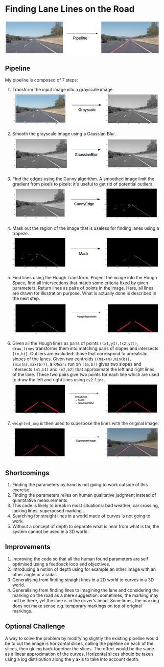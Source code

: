 # Finding Lane Lines on the Road

![Objective](./img/pipeline.png)

## Pipeline

My pipeline is composed of 7 steps:

1. Transform the input image into a grayscale image:
![Objective](./img/grayscale.png)

2. Smooth the grayscale image using a Gaussian Blur. 
![Objective](./img/GaussianBlur.png)

3. Find the edges using the Cunny algorithm. A smoothed image limit the gradient from pixels to pixels: it's useful to get rid of potential outliers.
![Objective](./img/cunny_edge.png)

4. Mask out the region of the image that is useless for finding lanes using a trapeze.
![Objective](./img/mask.png)

5. Find lines using the Hough Transform. Project the image into the Hough Space, find all intersections that match some criteria fixed by given parameters. Return lines as pairs of points in the image. Here, all lines are drawn for illustration purpose. What is actually done is described in the next step.
![Objective](./img/HoughTransform.png)

6. Given all the Hough lines as pairs of points `((x1,y1),(x2,y2))`, `draw_lines` transforms them into matching pairs of slopes and intersects `[(m,b)]`. Outliers are excluded: those that correspond to unrealistic slopes of the lanes. Given two centroids `((max(m),min(b)),(min(m),max(b)))`, a `KMeans` run on `[(m,b)]` gives two slopes and intersects `(m1,b1)` and `(m2,b2)` that approximate the left and right lines of the lane. These two pairs give two points for each line which are used to draw the left and right lines using `cv2.line`.
![Objective](./img/draw_lines.png)

7. `weighted_img` is then used to superpose the lines with the original image:
![Objective](./img/superpose_images.png)



## Shortcomings

1. Finding the parameters by hand is not going to work outside of this exercise. 
2. Finding the parameters relies on human qualitative judgment instead of quantitative measurements.
3. This code is likely to break in most situations: bad weather, car crossing, lacking lines, superposed marking...
4. Searching for straight lines in a world made of curves is not going to work.
5. Without a concept of depth to separate what is near from what is far, the system cannot be used in a 3D world.


## Improvements 

1. Improving the code so that all the human found parameters are self optimised using a feedback loop and objectives.
2. Introducing a notion of depth using for example an other image with an other angle or a radar.
3. Generalising from finding straight lines in a 2D world to curves in a 3D world.
4. Generalising from finding lines to imagining the lane and considering the marking on the road as a mere suggestion: sometimes, the marking may not be there, yet the lane is in the driver's head. Sometimes, the marking does not make sense e.g. temporary markings on top of original markings.

## Optional Challenge

A way to solve the problem by modifying slightly the existing pipeline would be to cut the image is horizontal slices, calling the pipeline on each of the slices, then gluing back together the slices. The effect would be the same as a linear approximation of the curves. Horizontal slices should be taken using a log distribution along the y axis to take into account depth.